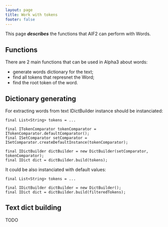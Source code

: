 ```yaml
---
layout: page
title: Work with tokens 
footer: false
---
```


This page ***describes*** the functions that AIF2 can perform with Words.

## Functions

There are 2 main functions that can be used in Alpha3 about words:
* generate words dictionary for the text;
* find all tokens that represnet the Word;
* find the root token of the word. 

## Dictionary generating

For extracting words from text IDictBuilder instance should be instanciated:
   
    final List<String> tokens = ...
    
    final ITokenComparator tokenComparator = ITokenComparator.defaultComparator();
    final ISetComparator setComparator = ISetComparator.createDefaultInstance(tokenComparator);
    
    final IDictBuilder dictBuilder = new DictBuilder(setComparator, tokenComparator);
    final IDict dict = dictBuilder.build(tokens);

It could be also instanciated with default values:
    
    final List<String> tokens = ...
    
    final IDictBuilder dictBuilder = new DictBuilder();
    final IDict dict = dictBuilder.build(filteredTokens);

## Text dict building

TODO